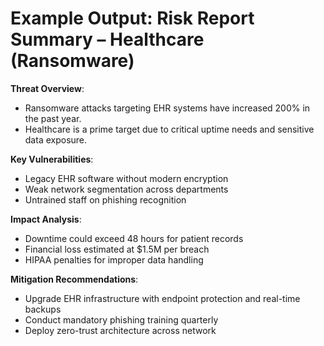 # Example Output: Risk Report Summary – Healthcare (Ransomware)

**Threat Overview**:
- Ransomware attacks targeting EHR systems have increased 200% in the past year.
- Healthcare is a prime target due to critical uptime needs and sensitive data exposure.

**Key Vulnerabilities**:
- Legacy EHR software without modern encryption
- Weak network segmentation across departments
- Untrained staff on phishing recognition

**Impact Analysis**:
- Downtime could exceed 48 hours for patient records
- Financial loss estimated at $1.5M per breach
- HIPAA penalties for improper data handling

**Mitigation Recommendations**:
- Upgrade EHR infrastructure with endpoint protection and real-time backups
- Conduct mandatory phishing training quarterly
- Deploy zero-trust architecture across network
